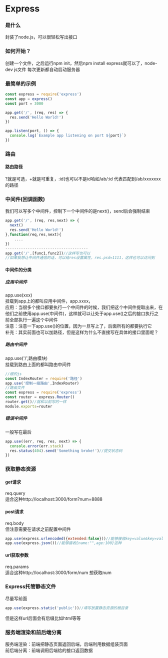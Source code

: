 # Express
### 是什么
封装了node.js，可以很轻松写出接口
### 如何开始？
创建一个文件，之后运行npm init，然后npm install express就可以了，node-dev js文件 每次更新都自动启动服务器
### 最简单的示例
```js
const express = require('express')
const app = express()
const port = 3000

app.get('/', (req, res) => {
  res.send('Hello World!')
})

app.listen(port, () => {
  console.log(`Example app listening on port ${port}`)
})
```
### 路由
#### 路由路径
?就是可选，+就是可重复，:id(也可以不是id哈如/ab/:id 代表匹配到/ab/xxxxxxx的路径
### 中间件(回调函数)
我们可以写多个中间件，控制下一个中间件的是next()，send后会强制结束
```js
app.get('/', (req, res,next) => {
  next()
  res.send('Hello World!')
},function(req,res,next){
	....
})
-------------------------------------
app.get('/',[func1,func2])//这样写也可以
//如果我想让中间件通信的话，可以给res设置属性，res.psd=1111，这样也可以访问到
```
#### 中间件的分类
##### 应用中间件
app.use(xxx)   
挂载到app上的都叫应用中间件，app.xxxx，   
应用：当很多个接口都要执行一个中间件的时候，我们把这个中间件提取出来，在他们之前使用app.use(中间件)，这样就可以让处于app.use()之后的接口执行之前全部执行一遍这个中间件   
注意：注意一下app.use()的位置，因为一旦写上了，后面所有的都要执行它    
补充：其实前面也可以加路径，但是这样为什么不直接写在具体的接口里面呢？
##### 路由中间件
app.use('/',路由模块)   
挂载到路由上面的都叫路由中间件
```js
//根的js
const IndexRouter = require('路径')
app.use('控制一级路由',IndexRouter)
//路由文件
const express = require('express')
const router = express.Router()
router.get()//就和以前写的一样
module.exports=router
```
##### 错误中间件
一般写在最后
```js
app.use((err, req, res, next) => {
  console.error(err.stack)
  res.status(404).send('Something broke!')//提交状态码
})
```
### 获取静态资源
#### get请求
req.query  
适合这种http://localhost:3000/form?num=8888
#### post请求
req.body  
但注意需要在请求之前配置中间件
```js
app.use(express.urlencoded({extended:false}))//能够接收key=value&key=value
app.use(express.json())//能够接收{name:"",age:100}这种
```
#### url获取参数
req.params  
适合这种http://localhost:3000/form/num 想获取num
### Express托管静态文件
尽量写前面
```js
app.use(express.static('public'))//填写放置静态资源的根目录
```
但是这样url后面会有后缀比如html等等
### 服务端渲染和前后端分离
服务端渲染：前端把静态页面返回后端，后端利用数据组装页面   
前后端分离：前端调用后端给的接口返回数据